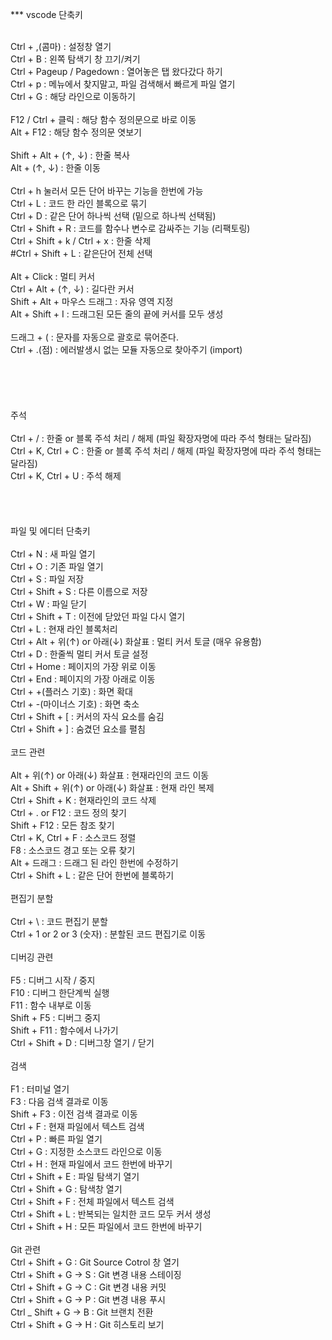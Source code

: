 *** vscode 단축키


<br> Ctrl + ,(콤마) : 설정창 열기
<br> Ctrl + B : 왼쪽 탐색기 창 끄기/켜기
<br> Ctrl + Pageup / Pagedown : 열어놓은 탭 왔다갔다 하기
<br> Ctrl + p : 메뉴에서 찾지말고, 파일 검색해서 빠르게 파일 열기
<br> Ctrl + G : 해당 라인으로 이동하기
<br> 
<br> F12 / Ctrl + 클릭 : 해당 함수 정의문으로 바로 이동
<br> Alt + F12 : 해당 함수 정의문 엿보기
<br> 
<br> Shift + Alt + (↑, ↓) : 한줄 복사
<br> Alt + (↑, ↓) : 한줄 이동
<br> 
<br> Ctrl + h 눌러서 모든 단어 바꾸는 기능을 한번에 가능
<br> Ctrl + L : 코드 한 라인 블록으로 묶기
<br> Ctrl + D : 같은 단어 하나씩 선택 (밑으로 하나씩 선택됨)
<br> Ctrl + Shift + R : 코드를 함수나 변수로 감싸주는 기능 (리팩토링)
<br> Ctrl + Shift + k / Ctrl + x : 한줄 삭제
<br> #Ctrl + Shift + L : 같은단어 전체 선택
<br> 
<br> Alt + Click : 멀티 커서
<br> Ctrl + Alt + (↑, ↓) : 길다란 커서
<br> Shift + Alt + 마우스 드래그 : 자유 영역 지정
<br> Alt + Shift + I : 드래그된 모든 줄의 끝에 커서를 모두 생성
<br> 
<br> 드래그 + ( : 문자를 자동으로 괄호로 묶어준다.
<br> Ctrl + .(점) : 에러발생시 없는 모듈 자동으로 찾아주기 (import)
<br> 
<br> 
<br> 
<br> 
<br> 
<br> 주석
<br> 
<br> Ctrl + / : 한줄 or 블록 주석 처리 / 해제 (파일 확장자명에 따라 주석 형태는 달라짐)
<br> Ctrl + K, Ctrl + C : 한줄 or 블록 주석 처리 / 해제 (파일 확장자명에 따라 주석 형태는 달라짐)
<br> Ctrl + K, Ctrl + U : 주석 해제
<br> 
<br>  
<br> 
<br> 파일 및 에디터 단축키
<br> 
<br> Ctrl + N : 새 파일 열기
<br> Ctrl + O : 기존 파일 열기
<br> Ctrl + S : 파일 저장
<br> Ctrl + Shift + S : 다른 이름으로 저장
<br> Ctrl + W : 파일 닫기
<br> Ctrl + Shift + T : 이전에 닫았던 파일 다시 열기
<br> Ctrl + L : 현재 라인 블록처리
<br> Ctrl + Alt + 위(↑) or 아래(↓) 화살표 : 멀티 커서 토글 (매우 유용함)
<br> Ctrl + D : 한줄씩 멀티 커서 토글 설정
<br> Ctrl + Home : 페이지의 가장 위로 이동
<br> Ctrl + End : 페이지의 가장 아래로 이동
<br> Ctrl + +(플러스 기호) : 화면 확대
<br> Ctrl + -(마이너스 기호) : 화면 축소
<br> Ctrl + Shift + [ : 커서의 자식 요소를 숨김
<br> Ctrl + Shift + ] : 숨겼던 요소를 펼침
<br> 
<br> 코드 관련
<br> 
<br> Alt + 위(↑) or 아래(↓) 화살표 : 현재라인의 코드 이동
<br> Alt + Shift + 위(↑)  or 아래(↓) 화살표 : 현재 라인 복제
<br> Ctrl + Shift + K : 현재라인의 코드 삭제
<br> Ctrl + . or F12 : 코드 정의 찾기
<br> Shift + F12 : 모든 참조 찾기
<br> Ctrl + K, Ctrl + F : 소스코드 정렬
<br> F8 : 소스코드 경고 또는 오류 찾기
<br> Alt + 드래그 : 드래그 된 라인 한번에 수정하기
<br> Ctrl + Shift + L : 같은 단어 한번에 블록하기
<br> 
<br> 편집기 분할
<br> 
<br> Ctrl + \ : 코드 편집기 분할
<br> Ctrl + 1 or 2 or 3 (숫자) : 분할된 코드 편집기로 이동 
<br> 
<br> 디버깅 관련
<br> 
<br> F5 : 디버그 시작 / 중지 
<br> F10 : 디버그 한단계씩 실행
<br> F11 : 함수 내부로 이동
<br> Shift + F5 : 디버그 중지
<br> Shift + F11 : 함수에서 나가기
<br> Ctrl + Shift + D : 디버그창 열기 / 닫기
<br> 
<br> 검색
<br> 
<br> F1 : 터미널 열기
<br> F3 : 다음 검색 결과로 이동 
<br> Shift + F3 : 이전 검색 결과로 이동
<br> Ctrl + F : 현재 파일에서 텍스트 검색
<br> Ctrl + P : 빠른 파일 열기
<br> Ctrl + G : 지정한 소스코드 라인으로 이동
<br> Ctrl + H : 현재 파일에서 코드 한번에 바꾸기
<br> Ctrl + Shift + E : 파일 탐색기 열기
<br> Ctrl + Shift + G : 탐색창 열기
<br> Ctrl + Shift + F : 전체 파일에서 텍스트 검색
<br> Ctrl + Shift + L : 반복되는 일치한 코드 모두 커서 생성
<br> Ctrl + Shift  + H : 모든 파일에서 코드 한번에 바꾸기
<br> 
<br> Git 관련
<br> Ctrl + Shift + G : Git Source Cotrol 창 열기
<br> Ctrl + Shift + G → S : Git 변경 내용 스테이징
<br> Ctrl + Shift + G → C : Git 변경 내용 커밋
<br> Ctrl + Shift + G → P : Git 변경 내용 푸시
<br> Ctrl _ Shift + G → B : Git 브랜치 전환
<br> Ctrl + Shift + G → H : Git 히스토리 보기
<br> 
